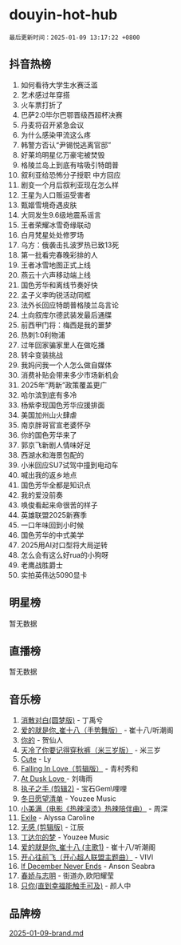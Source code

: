 # douyin-hot-hub

`最后更新时间：2025-01-09 13:17:22 +0800`

## 抖音热榜

1. 如何看待大学生水赛泛滥
1. 艺术感过年穿搭
1. 火车票打折了
1. 巴萨2:0毕尔巴鄂晋级西超杯决赛
1. 丹麦将召开紧急会议
1. 为什么感染甲流这么疼
1. 韩警方否认“尹锡悦逃离官邸”
1. 好莱坞明星亿万豪宅被焚毁
1. 格陵兰岛上到底有啥吸引特朗普
1. 叙利亚给恐怖分子授职 中方回应
1. 剧变一个月后叙利亚现在怎么样
1. 王星为人口贩运受害者
1. 甄姬雪境奇遇皮肤
1. 大同发生9.6级地震系谣言
1. 王者荣耀冰雪奇缘联动
1. 白月梵星处处修罗场
1. 乌方：俄袭击扎波罗热已致13死
1. 第一批看完春晚彩排的人
1. 王者冰雪地图正式上线
1. 燕云十六声移动端上线
1. 国色芳华和离线节奏好快
1. 孟子义李昀锐活动同框
1. 法外长回应特朗普格陵兰岛言论
1. 土向叙库尔德武装发最后通牒
1. 前西甲门将：梅西是我的噩梦
1. 热刺1:0利物浦
1. 过年回家骗家里人在做吃播
1. 转伞变装挑战
1. 我妈问我一个人怎么做自媒体
1. 消费补贴会带来多少市场新机会
1. 2025年“两新”政策覆盖更广
1. 哈尔滨到底有多冷
1. 杨紫李现国色芳华应援排面
1. 美国加州山火肆虐
1. 南京胖哥官宣老婆怀孕
1. 你的国色芳华来了
1. 郭京飞新剧人情味好足
1. 西湖水和海景包配的
1. 小米回应SU7试驾中撞到电动车
1. 喊出我的返乡地点
1. 国色芳华全都是知识点
1. 我的爱没前奏
1. 唤俊看起来命很苦的样子
1. 英雄联盟2025新赛季
1. 一口年味回到小时候
1. 国色芳华的中式美学
1. 2025用AI对口型将大局逆转
1. 怎么会有这么好rua的小狗呀
1. 老鹰战胜爵士
1. 实拍英伟达5090显卡

## 明星榜

暂无数据

## 直播榜

暂无数据

## 音乐榜

1. [消散对白(圆梦版)](https://sf5-hl-cdn-tos.douyinstatic.com/obj/tos-cn-ve-2774/og4jB5I5IizzoZVAAAzWgBMAsMDWoArfwBOiFs) - 丁禹兮
1. [爱的就是你_崔十八（手势舞版）](https://sf5-hl-cdn-tos.douyinstatic.com/obj/tos-cn-ve-2774/oApB2AigNyB4sTw7JhBOikMAf0oDJzMWBuIrgm) - 崔十八/听潮阁
1. [你的](https://sf5-hl-cdn-tos.douyinstatic.com/obj/tos-cn-ve-2774/oYuIeKf42jB7sEV6B2upMdpYAgfrQWj0FeRegh) - 贺仙人
1. [天冷了你要记得穿秋裤（米三岁版）](https://sf5-hl-cdn-tos.douyinstatic.com/obj/tos-cn-ve-2774/oQlIwVIDWiZ6BQilAorS7MA0AgCkQDvcZAdm1) - 米三岁
1. [Cute](https://sf5-hl-cdn-tos.douyinstatic.com/obj/tos-cn-ve-2774/o4IbIzHWKAAB4wsS5qMBRiiAlEBGTpQRNfFvuo) - Ly
1. [Falling In Love（剪辑版）](https://sf5-hl-cdn-tos.douyinstatic.com/obj/tos-cn-ve-2774/o8ajpA8zzgBPahbBIO8AcKGBLJezFCRd1wfP9f) - 青村秀和
1. [ At Dusk  Love ](https://sf5-hl-cdn-tos.douyinstatic.com/obj/tos-cn-ve-2774/o8CrpCf5CaYgI4ZrtQgMQAFEfuGqNnRSDQAPBc) - 刘嗨雨
1. [执子之手 (剪辑2)](https://sf5-hl-cdn-tos.douyinstatic.com/obj/tos-cn-ve-2774/oUoZLQjCc31XzqsBnBQUNgeKtYPBcgbFDwtfcu) - 宝石Gem\哩哩
1. [冬日愿望清单](https://sf3-cdn-tos.douyinstatic.com/obj/tos-cn-ve-2774/oIIgUOeamCFCVAzxN6MFRLIBlLGpUqQxeeHrLE) - Youzee Music
1. [小美满（电影《热辣滚烫》热辣陪伴曲）](https://sf6-cdn-tos.douyinstatic.com/obj/tos-cn-ve-2774/o0GAn2lSgfZIDUgtevCGDQYnFg4CwnrBaxbTZL) - 周深
1. [Exile](https://sf6-cdn-tos.douyinstatic.com/obj/tos-cn-ve-2774/oYj4gAQTknKE3WW0Je8KGmQ7z1cA4FefwtbufD) - Alyssa Caroline
1. [无感 (剪辑版)](https://sf5-hl-cdn-tos.douyinstatic.com/obj/tos-cn-ve-2774/o0eIsUzJBDlQaQFC5OFlgbMEZC1TFYBftOBn6p) - 江辰
1. [丁达尔的梦](https://sf5-hl-cdn-tos.douyinstatic.com/obj/tos-cn-ve-2774/oMU3WirUZBVQkAC9ccG5P2IQirziZM2RTInUY) - Youzee Music
1. [爱的就是你_崔十八 (主歌1)](https://sf5-hl-cdn-tos.douyinstatic.com/obj/tos-cn-ve-2774/oI5BO5DhFZ6UTcNCnZaOCBLtZ7WIMQGfgnXf5E) - 崔十八/听潮阁
1. [开心往前飞（开心超人联盟主题曲）](https://sf5-hl-cdn-tos.douyinstatic.com/obj/tos-cn-ve-2774/9d8fb7c82cf1421fb93a9fe925275e0a) - VIVI
1. [If December Never Ends](https://sf5-hl-cdn-tos.douyinstatic.com/obj/tos-cn-ve-2774/oY1IQMoTgCFIBg8RZifyqlBBt1UFgitTYmxeOS) - Anson Seabra
1. [春娇与志明](https://sf6-cdn-tos.douyinstatic.com/obj/tos-cn-ve-2774/e530d8fceb7044b39707d7f9ff54add1) - 街道办,欧阳耀莹
1. [只你(直到幸福能触手可及)](https://sf5-hl-cdn-tos.douyinstatic.com/obj/tos-cn-ve-2774/o0lBkRDzFTeaVSUz3ZZSCBVtZ5DIMQGfgmEAuE) - 颜人中

## 品牌榜

[2025-01-09-brand.md](2025-01-09-brand.md)
